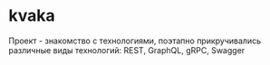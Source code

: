 # kvaka
Проект - знакомство с технологиями, поэтапно прикручивались различные виды технологий: REST, GraphQL, gRPC, Swagger
